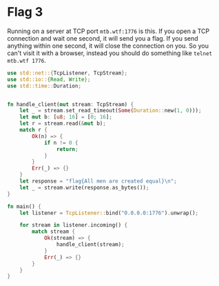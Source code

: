 Flag 3
======

Running on a server at TCP port `mtb.wtf:1776` is this. If you open a TCP
connection and wait one second, it will send you a flag. If you send anything
within one second, it will close the connection on you. So you can't visit it
with a browser, instead you should do something like `telnet mtb.wtf 1776`.

```rust
use std::net::{TcpListener, TcpStream};
use std::io::{Read, Write};
use std::time::Duration;


fn handle_client(mut stream: TcpStream) {
    let _ = stream.set_read_timeout(Some(Duration::new(1, 0)));
    let mut b: [u8; 16] = [0; 16];
    let r = stream.read(&mut b);
    match r {
        Ok(n) => {
            if n != 0 {
                return;
            }
        }
        Err(_) => {}
    }
    let response = "flag{All men are created equal}\n";
    let _ = stream.write(response.as_bytes());
}

fn main() {
    let listener = TcpListener::bind("0.0.0.0:1776").unwrap();

    for stream in listener.incoming() {
        match stream {
            Ok(stream) => {
                handle_client(stream);
            }
            Err(_) => {}
        }
    }
}
```
